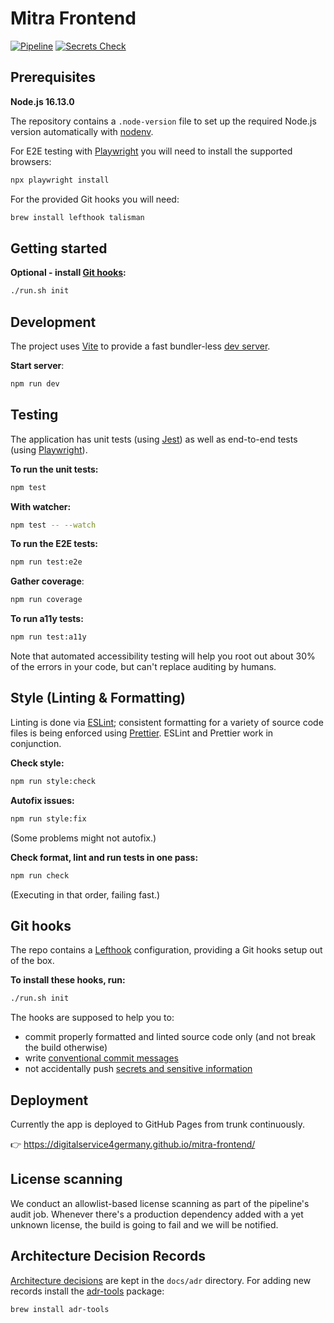 # Mitra Frontend

[![Pipeline](https://github.com/digitalservice4germany/mitra-frontend/actions/workflows/pipeline.yml/badge.svg)](https://github.com/digitalservice4germany/mitra-frontend/actions/workflows/pipeline.yml)
[![Secrets Check](https://github.com/digitalservice4germany/mitra-frontend/actions/workflows/secrets-check.yml/badge.svg)](https://github.com/digitalservice4germany/mitra-frontend/actions/workflows/secrets-check.yml)

## Prerequisites

**Node.js 16.13.0**

The repository contains a `.node-version` file to set up the required Node.js version automatically with [nodenv](https://github.com/nodenv/nodenv).

For E2E testing with [Playwright](https://playwright.dev/docs/intro) you will need to install the supported browsers:

```bash
npx playwright install
```

For the provided Git hooks you will need:

```bash
brew install lefthook talisman
```

## Getting started

**Optional - install [Git hooks](#git-hooks):**

```bash
./run.sh init
```

## Development

The project uses [Vite](https://vitejs.dev/guide/) to provide a fast bundler-less [dev server](http://localhost:3000/mitra-frontend/).

**Start server**:

```bash
npm run dev
```

## Testing

The application has unit tests (using [Jest](https://jestjs.io/docs/getting-started)) as well as end-to-end tests (using [Playwright](https://playwright.dev/docs/intro)).

**To run the unit tests:**

```bash
npm test
```

**With watcher:**

```bash
npm test -- --watch
```

**To run the E2E tests:**

```bash
npm run test:e2e
```

**Gather coverage**:

```bash
npm run coverage
```

**To run a11y tests:**

```bash
npm run test:a11y
```

Note that automated accessibility testing will help you root out about 30% of the errors in your code, but can't replace auditing by humans.

## Style (Linting & Formatting)

Linting is done via [ESLint](https://eslint.org/docs/user-guide/getting-started); consistent formatting for a variety of source code files is being enforced using [Prettier](https://prettier.io/docs/en/index.html). ESLint and Prettier work in conjunction.

**Check style:**

```bash
npm run style:check
```

**Autofix issues:**

```bash
npm run style:fix
```

(Some problems might not autofix.)

**Check format, lint and run tests in one pass:**

```bash
npm run check
```

(Executing in that order, failing fast.)

## Git hooks

The repo contains a [Lefthook](https://github.com/evilmartians/lefthook/blob/master/docs/full_guide.md) configuration, providing a Git hooks setup out of the box.

**To install these hooks, run:**

```bash
./run.sh init
```

The hooks are supposed to help you to:

- commit properly formatted and linted source code only (and not break the build otherwise)
- write [conventional commit messages](https://chris.beams.io/posts/git-commit/)
- not accidentally push [secrets and sensitive information](https://thoughtworks.github.io/talisman/)

## Deployment

Currently the app is deployed to GitHub Pages from trunk continuously.

:point_right: https://digitalservice4germany.github.io/mitra-frontend/

## License scanning

We conduct an allowlist-based license scanning as part of the pipeline's audit job. Whenever there's a production dependency added with a yet unknown license, the build is going to fail and we will be notified.

## Architecture Decision Records

[Architecture decisions](https://cognitect.com/blog/2011/11/15/documenting-architecture-decisions)
are kept in the `docs/adr` directory. For adding new records install the [adr-tools](https://github.com/npryce/adr-tools) package:

```bash
brew install adr-tools
```
